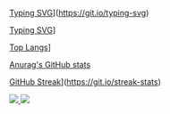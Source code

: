 

[Typing SVG](https://readme-typing-svg.herokuapp.com?lines=Hi+there%2C+I'm+Sabuhi)](https://git.io/typing-svg)

[Typing SVG](https://readme-typing-svg.herokuapp.com?color=%2336BCF7&lines=Computer+science+student+,+IT+news+writer+from+Russia+🇷🇺)]

[Top Langs](https://github-readme-stats.vercel.app/api/top-langs/?username=IsSabuhi)]

[Anurag's GitHub stats](https://github-readme-stats.vercel.app/api?username=IsSabuhi&show_icons=true&theme=radical)

[GitHub Streak](http://github-readme-streak-stats.herokuapp.com?user=IsSabuhi&theme=navy-gear&date_format=M%20j%5B%2C%20Y%5D)](https://git.io/streak-stats)


<a href =" https://github.com/anuraghazra/github-readme-stats " > 
  <img  align =" center " src =" https://github-readme-stats.vercel.app/api/pin/?username=IsSabuhi&repo=github-readme-stats " />
 </a > 
<a href =" https://github.com/anuraghazra/convoychat " > 
  <img  align =" center " src =" https://github-readme-stats.vercel.app/api/pin/?username=IsSabuhi&repo=convoychat" />
 </a>
